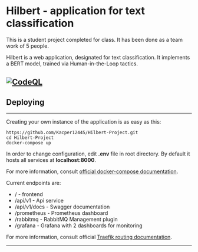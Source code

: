 
# Hilbert - application for text classification
This is a student project completed for class. It has been done as a team work of 5 people.

Hilbert is a web application, designated for text classification. It implements a BERT model, trained via Human-in-the-Loop tactics.

[![CodeQL](https://github.com/Majkel1999/Hilbert/actions/workflows/codeql-analysis.yml/badge.svg)](https://github.com/Majkel1999/Hilbert)
---
## Deploying

---

Creating your own instance of the application is as easy as this:

```
https://github.com/Kacper12445/Hilbert-Project.git
cd Hilbert-Project
docker-compose up 
```

In order to change configuration, edit **.env** file in root directory. By default it hosts all services at **localhost:8000**. 

For more information, consult [official docker-compose documentation](https://docs.docker.com/compose/).

Current endpoints are:
- / - frontend
- /api/v1 - Api service
- /api/v1/docs - Swagger documentation
- /prometheus - Prometheus dashboard
- /rabbitmq - RabbitMQ Management plugin
- /grafana - Grafana with 2 dashboards for monitoring

For more information, consult official [Traefik routing documentation](https://doc.traefik.io/traefik/routing/overview/).

---
